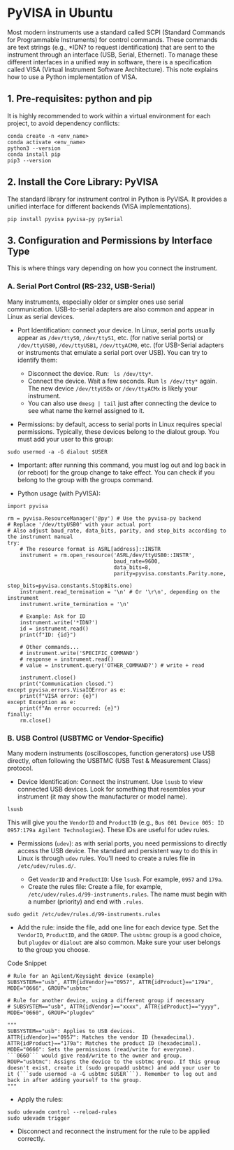 # PyVISA in Ubuntu 

Most modern instruments use a standard called SCPI (Standard Commands for Programmable Instruments) for control commands. These commands are text strings (e.g., *IDN? to request identification) that are sent to the instrument through an interface (USB, Serial, Ethernet).
To manage these different interfaces in a unified way in software, there is a specification called VISA (Virtual Instrument Software Architecture). This note explains how to use a Python implementation of VISA.

## 1. Pre-requisites: python and pip
It is highly recommended to work within a virtual environment for each project, to avoid dependency conflicts:

```
conda create -n <env_name>
conda activate <env_name>
python3 --version
conda install pip
pip3 --version
```

## 2. Install the Core Library: PyVISA
The standard library for instrument control in Python is PyVISA. It provides a unified interface for different backends (VISA implementations). 

```
pip install pyvisa pyvisa-py pySerial
```

## 3. Configuration and Permissions by Interface Type
This is where things vary depending on how you connect the instrument.

### A. Serial Port Control (RS-232, USB-Serial)
Many instruments, especially older or simpler ones use serial communication. USB-to-serial adapters are also common and appear in Linux as serial devices.

* Port Identification: connect your device. In Linux, serial ports usually appear as ```/dev/ttyS0```, ```/dev/ttyS1```, etc. (for native serial ports) or ```/dev/ttyUSB0```, ```/dev/ttyUSB1```, ```/dev/ttyACM0```, etc. (for USB-Serial adapters or instruments that emulate a serial port over USB). You can try to identify them:

  * Disconnect the device. Run: ``` ls /dev/tty*```.
  * Connect the device. Wait a few seconds. Run  ```ls /dev/tty*``` again. The new device ```/dev/ttyUSBx``` or ```/dev/ttyACMx``` is likely your instrument.
  * You can also use ```dmesg | tail``` just after connecting the device to see what name the kernel assigned to it.
    
* Permissions: by default, access to serial ports in Linux requires special permissions. Typically, these devices belong to the dialout group. You must add your user to this group:

```
sudo usermod -a -G dialout $USER
```
* Important: after running this command, you must log out and log back in (or reboot) for the group change to take effect. You can check if you belong to the group with the groups command.

* Python usage (with PyVISA):

```
import pyvisa

rm = pyvisa.ResourceManager('@py') # Use the pyvisa-py backend
# Replace '/dev/ttyUSB0' with your actual port
# Also adjust baud_rate, data_bits, parity, and stop_bits according to the instrument manual
try:
    # The resource format is ASRL[address]::INSTR
    instrument = rm.open_resource('ASRL/dev/ttyUSB0::INSTR',
                                  baud_rate=9600,
                                  data_bits=8,
                                  parity=pyvisa.constants.Parity.none,
                                  stop_bits=pyvisa.constants.StopBits.one)
    instrument.read_termination = '\n' # Or '\r\n', depending on the instrument
    instrument.write_termination = '\n'

    # Example: Ask for ID
    instrument.write('*IDN?')
    id = instrument.read()
    print(f"ID: {id}")

    # Other commands...
    # instrument.write('SPECIFIC_COMMAND')
    # response = instrument.read()
    # value = instrument.query('OTHER_COMMAND?') # write + read

    instrument.close()
    print("Communication closed.")
except pyvisa.errors.VisaIOError as e:
    print(f"VISA error: {e}")
except Exception as e:
    print(f"An error occurred: {e}")
finally:
    rm.close()
```

### B. USB Control (USBTMC or Vendor-Specific)
Many modern instruments (oscilloscopes, function generators) use USB directly, often following the USBTMC (USB Test & Measurement Class) protocol.

* Device Identification: Connect the instrument. Use ```lsusb``` to view connected USB devices. Look for something that resembles your instrument (it may show the manufacturer or model name).

```
lsusb
```

This will give you the ```VendorID``` and ```ProductID``` (e.g., ```Bus 001 Device 005: ID 0957:179a Agilent Technologies```). These IDs are useful for udev rules.

* Permissions (```udev```): as with serial ports, you need permissions to directly access the USB device. The standard and persistent way to do this in Linux is through ```udev``` rules. You'll need to create a rules file in ```/etc/udev/rules.d/```.

  * Get ```VendorID``` and ```ProductID```: Use ```lsusb```. For example, ```0957``` and ```179a```.
  * Create the rules file: Create a file, for example, ```/etc/udev/rules.d/99-instruments.rules```. The name must begin with a number (priority) and end with ```.rules```.

```
sudo gedit /etc/udev/rules.d/99-instruments.rules
```

  * Add the rule: inside the file, add one line for each device type. Set the ```VendorID```, ```ProductID```, and the ```GROUP```. The ```usbtmc``` group is a good choice, but ```plugdev``` or ```dialout``` are also common. Make sure your user belongs to the group you choose.

Code Snippet

```
# Rule for an Agilent/Keysight device (example)
SUBSYSTEM=="usb", ATTR{idVendor}=="0957", ATTR{idProduct}=="179a", MODE="0666", GROUP="usbtmc"

# Rule for another device, using a different group if necessary
# SUBSYSTEM=="usb", ATTR{idVendor}=="xxxx", ATTR{idProduct}=="yyyy", MODE="0660", GROUP="plugdev"

"""
SUBSYSTEM=="usb": Applies to USB devices.
ATTR{idVendor}=="0957": Matches the vendor ID (hexadecimal).
ATTR{idProduct}=="179a": Matches the product ID (hexadecimal).
MODE="0666": Sets the permissions (read/write for everyone). ```0660``` would give read/write to the owner and group.
ROUP="usbtmc": Assigns the device to the usbtmc group. If this group doesn't exist, create it (sudo groupadd usbtmc) and add your user to it (```sudo usermod -a -G usbtmc $USER```). Remember to log out and back in after adding yourself to the group.
"""

```

  * Apply the rules:

```
sudo udevadm control --reload-rules
sudo udevadm trigger
```

  * Disconnect and reconnect the instrument for the rule to be applied correctly.



